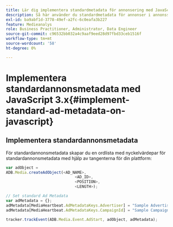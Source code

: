 ```yaml
---
title: Lär dig implementera standardmetadata för annonsering med JavaScript 3.x
description: Så här använder du standardmetadata för annonser i annonsspårning i en webbläsare med JavaScript 3.x-appar.
exl-id: ba9abf1d-3778-49ef-a2fc-6c0eafa3b227
feature: Medieanalys
role: Business Practitioner, Administrator, Data Engineer
source-git-commit: c96532bb032a4c9aaf9eed28d97fbd33ceb1516f
workflow-type: tm+mt
source-wordcount: '58'
ht-degree: 0%

---
```


# Implementera standardannonsmetadata med JavaScript 3.x{#implement-standard-ad-metadata-on-javascript}

## Implementera standardannonsmetadata

För standardannonsmetadata skapar du en ordlista med nyckelvärdepar för standardannonsmetadata med hjälp av tangenterna för din plattform:

```js
var adObject =
ADB.Media.createAdObject(<AD_NAME>,
                              <AD_ID>,
                              <POSITION>,
                              <LENGTH>);

// Set standard Ad Metadata
var adMetadata = {};
adMetadata[MediaHeartbeat.AdMetadataKeys.Advertiser] = "Sample Advertiser";
adMetadata[MediaHeartbeat.AdMetadataKeys.CampaignId] = "Sample Campaign";

tracker.trackEvent(ADB.Media.Event.AdStart, adObject, adMetadata);
```
